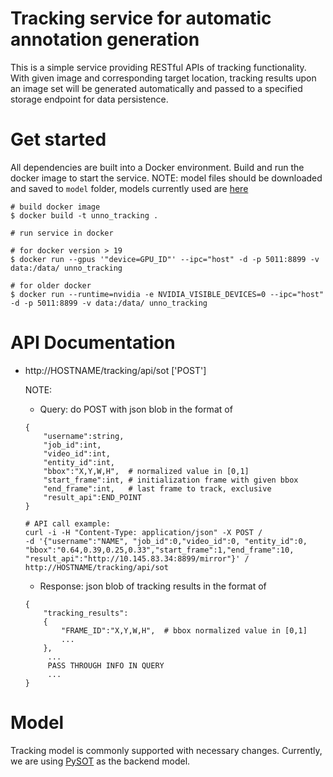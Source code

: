 # Tracking service for automatic annotation generation

This is a simple service providing RESTful APIs of tracking functionality.
With given image and corresponding target location, tracking results upon an
image set will be generated automatically and passed to a specified storage
endpoint for data persistence.

# Get started
All dependencies are built into a Docker environment.  Build and run the docker
image to start the service.  NOTE: model files should be downloaded and saved
to `model` folder, models currently used are
[here](https://github.com/STVIR/pysot/blob/master/MODEL_ZOO.md)
```
# build docker image
$ docker build -t unno_tracking .

# run service in docker

# for docker version > 19
$ docker run --gpus '"device=GPU_ID"' --ipc="host" -d -p 5011:8899 -v data:/data/ unno_tracking

# for older docker
$ docker run --runtime=nvidia -e NVIDIA_VISIBLE_DEVICES=0 --ipc="host" -d -p 5011:8899 -v data:/data/ unno_tracking
```

# API Documentation

* http://HOSTNAME/tracking/api/sot ['POST']

  NOTE:  
  - Query: do POST with json blob in the format of 
  ```
  {
      "username":string,
      "job_id":int,  
      "video_id":int,
      "entity_id":int,
      "bbox":"X,Y,W,H",  # normalized value in [0,1]
      "start_frame":int, # initialization frame with given bbox
      "end_frame":int,   # last frame to track, exclusive
      "result_api":END_POINT
  }
  ```
  
  ```
  # API call example:
  curl -i -H "Content-Type: application/json" -X POST /
  -d '{"username":"NAME", "job_id":0,"video_id":0, "entity_id":0, "bbox":"0.64,0.39,0.25,0.33","start_frame":1,"end_frame":10, "result_api":"http://10.145.83.34:8899/mirror"}' /
  http://HOSTNAME/tracking/api/sot
  ```
  
  - Response: json blob of tracking results in the format of
  ```
  {
      "tracking_results":
      {
          "FRAME_ID":"X,Y,W,H",  # bbox normalized value in [0,1]
          ...
      },
       ...
       PASS THROUGH INFO IN QUERY
       ...
  }
  ```
 
 # Model
 Tracking model is commonly supported with necessary changes. 
 Currently, we are using [PySOT](https://github.com/STVIR/pysot) as the backend model.
